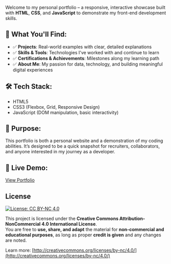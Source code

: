 Welcome to my personal portfolio – a responsive, interactive showcase built with **HTML**, **CSS**, and **JavaScript** to demonstrate my front-end development skills.

## 🚀 What You'll Find:
- ✅ **Projects**: Real-world examples with clear, detailed explanations
- ✅ **Skills & Tools**: Technologies I've worked with and continue to learn
- ✅ **Certifications & Achievements**: Milestones along my learning path
- ✅ **About Me**: My passion for data, technology, and building meaningful digital experiences

## 🛠 Tech Stack:
- HTML5
- CSS3 (Flexbox, Grid, Responsive Design)
- JavaScript (DOM manipulation, basic interactivity)

## 📌 Purpose:
This portfolio is both a personal website and a demonstration of my coding abilities. It’s designed to be a quick snapshot for recruiters, collaborators, and anyone interested in my journey as a developer.

## 🔗 Live Demo:
[View Portfolio]([#](http://prathameshv07.github.io/portfolio)) 

## License

[![License: CC BY-NC 4.0](https://licensebuttons.net/l/by-nc/4.0/88x31.png)](http://creativecommons.org/licenses/by-nc/4.0/)

This project is licensed under the **Creative Commons Attribution-NonCommercial 4.0 International License**.  
You are free to **use, share, and adapt** the material for **non-commercial and educational purposes**, as long as proper **credit is given** and any changes are noted.

Learn more: [http://creativecommons.org/licenses/by-nc/4.0/](http://creativecommons.org/licenses/by-nc/4.0/)
